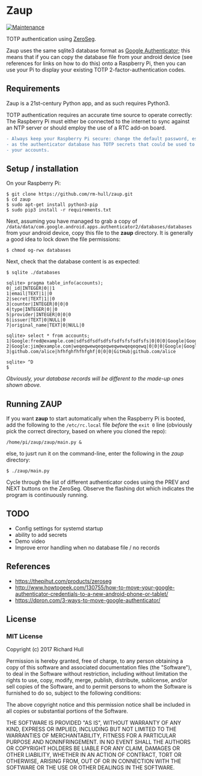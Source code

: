 # Zaup
[![Maintenance](https://img.shields.io/maintenance/yes/2018.svg?maxAge=2592000)]()

TOTP authentication using [ZeroSeg](https://thepihut.com/products/zeroseg).

Zaup uses the same sqlite3 database format as [Google Authenticator](https://play.google.com/store/apps/details?id=com.google.android.apps.authenticator2&hl=en_GB);
this means that if you can copy the database file from your android device (see
references for links on how to do this) onto a Raspberry Pi, then you can use
your Pi to display your existing TOTP 2-factor-authentication codes.

## Requirements

Zaup is a 21st-century Python app, and as such requires Python3.

TOTP authentication requires an accurate time source to operate correctly: The
Raspberry Pi must either be connected to the internet to sync against an NTP
server or should employ the use of a RTC add-on board.

```diff
- Always keep your Raspberry Pi secure: change the default password, especially
- as the authenticator database has TOTP secrets that could be used to compromise
- your accounts.
```

## Setup / installation

On your Raspberry Pi:

    $ git clone https://github.com/rm-hull/zaup.git
    $ cd zaup
    $ sudo apt-get install python3-pip
    $ sudo pip3 install -r requirements.txt

Next, assuming you have managed to grab a copy of
`/data/data/com.google.android.apps.authenticator2/databases/databases` from
your android device, copy this file to the **zaup** directory. It is generally
a good idea to lock down the file permissions:

    $ chmod og-rwx databases

Next, check that the database content is as expected:

    $ sqlite ./databases

    sqlite> pragma table_info(accounts);
    0|_id|INTEGER|0||1
    1|email|TEXT|1||0
    2|secret|TEXT|1||0
    3|counter|INTEGER|0|0|0
    4|type|INTEGER|0||0
    5|provider|INTEGER|0|0|0
    6|issuer|TEXT|0|NULL|0
    7|original_name|TEXT|0|NULL|0

    sqlite> select * from accounts;
    1|Google:fred@example.com|sdfsdfsdfsdfsfsdfsfsfsdfsfs|0|0|0|Google|Google:fred@example.com
    2|Google:jim@example.com|weqeqwewqeqeqweqwewqeqeqewq|0|0|0|Google|Google:jim@example.com
    3|github.com/alice|hfhfghfhfhfghf|0|0|0|GitHub|github.com/alice

    sqlite> ^D
    $

_Obviously, your database records will be different to the made-up ones shown
above._

## Running ZAUP

If you want **zaup** to start automatically when the Raspberry Pi is booted,
add the following to the `/etc/rc.local` file _before_ the `exit 0` line
(obviously pick the correct directory, based on where you cloned the repo):

    /home/pi/zaup/zaup/main.py &

else, to jusrt run it on the command-line, enter the following in the _zaup_
directory:

    $ ./zaup/main.py

Cycle through the list of different authenticator codes using the PREV and NEXT
buttons on the ZeroSeg. Observe the flashing dot which indicates the program
is continuously running.

## TODO

* Config settings for systemd startup
* ability to add secrets
* Demo video
* Improve error handling when no database file / no records

## References

* https://thepihut.com/products/zeroseg
* http://www.howtogeek.com/130755/how-to-move-your-google-authenticator-credentials-to-a-new-android-phone-or-tablet/
* https://dpron.com/3-ways-to-move-google-authenticator/

## License

### MIT License

Copyright (c) 2017 Richard Hull

Permission is hereby granted, free of charge, to any person obtaining a copy
of this software and associated documentation files (the "Software"), to deal
in the Software without restriction, including without limitation the rights
to use, copy, modify, merge, publish, distribute, sublicense, and/or sell
copies of the Software, and to permit persons to whom the Software is
furnished to do so, subject to the following conditions:

The above copyright notice and this permission notice shall be included in all
copies or substantial portions of the Software.

THE SOFTWARE IS PROVIDED "AS IS", WITHOUT WARRANTY OF ANY KIND, EXPRESS OR
IMPLIED, INCLUDING BUT NOT LIMITED TO THE WARRANTIES OF MERCHANTABILITY,
FITNESS FOR A PARTICULAR PURPOSE AND NONINFRINGEMENT. IN NO EVENT SHALL THE
AUTHORS OR COPYRIGHT HOLDERS BE LIABLE FOR ANY CLAIM, DAMAGES OR OTHER
LIABILITY, WHETHER IN AN ACTION OF CONTRACT, TORT OR OTHERWISE, ARISING FROM,
OUT OF OR IN CONNECTION WITH THE SOFTWARE OR THE USE OR OTHER DEALINGS IN THE
SOFTWARE.
